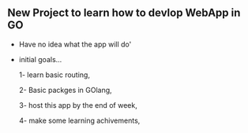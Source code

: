 ## New Project to learn how to devlop WebApp in GO

- Have no idea what the app will do'
- initial goals...
 
	1- learn basic routing,

	2- Basic packges in GOlang,

	3- host this app by the end of week,

	4- make some learning achivements,

